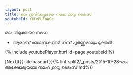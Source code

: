 ```yaml
---
layout: post
title: ഓം ദ്രാവിഡപ്രദായ നമഹ ൧൦൮ ടൈംസ്
youtubeId: YHfvPUFuWGc
---
```

 
 
 ഓം വിമുക്തയാ നമഹ 
 
 -  ആരാണ് ബോണ്ടുകളിൽ നിന്ന് പൂർണ്ണമായും മുക്തൻ 
 
  
 
  
 
 
 
 
 
 


{% include youtubePlayer.html id=page.youtubeId %}
 
[Next]({{ site.baseurl }}{% link  split2/_posts/2015-10-28-ഓം അക്ഷോഭ്യയായ നമഹ ൧൦൮ ടൈംസ്.md%})
 

